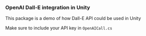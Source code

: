 ### OpenAI Dall-E integration in Unity

This package is a demo of how Dall-E API could be used in Unity

Make sure to include your API key in `OpenAICall.cs`
